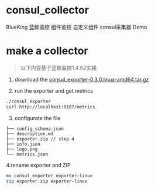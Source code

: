 # consul_collector
BlueKing 蓝鲸监控 组件监控 自定义组件 consul采集器 Demo

# make a collector
> 以下内容基于蓝鲸监控1.4.62实践

1. download the [consul_exporter-0.3.0.linux-amd64.tar.gz](https://github.com/prometheus/consul_exporter/releases/download/v0.3.0/consul_exporter-0.3.0.linux-amd64.tar.gz)

2. run the exporter and get metrics
```bash
./consul_exporter
curl http://localhost:9107/metrics
```

3. configurate the file
```
├── config_schema.json
├── description.md
├── exporter.zip // step 4
├── info.json
├── logo.png
└── metrics.json
```

4.rename exporter and ZIP
```bash
mv consul_exporter exporter-linux
zip exporter.zip exporter-linux
```

